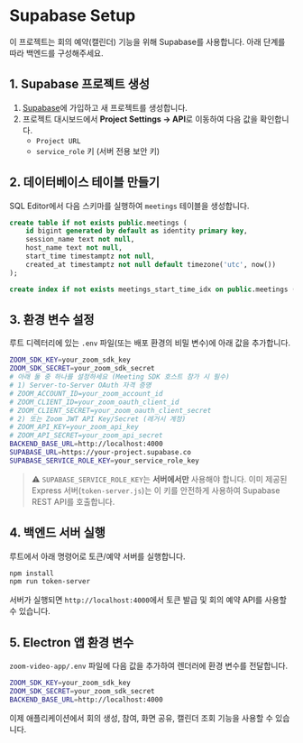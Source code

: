 # Supabase Setup

이 프로젝트는 회의 예약(캘린더) 기능을 위해 Supabase를 사용합니다. 아래 단계를 따라 백엔드를 구성해주세요.

## 1. Supabase 프로젝트 생성
1. [Supabase](https://supabase.com/)에 가입하고 새 프로젝트를 생성합니다.
2. 프로젝트 대시보드에서 **Project Settings → API**로 이동하여 다음 값을 확인합니다.
   - `Project URL`
   - `service_role` 키 (서버 전용 보안 키)

## 2. 데이터베이스 테이블 만들기
SQL Editor에서 다음 스키마를 실행하여 `meetings` 테이블을 생성합니다.

```sql
create table if not exists public.meetings (
    id bigint generated by default as identity primary key,
    session_name text not null,
    host_name text not null,
    start_time timestamptz not null,
    created_at timestamptz not null default timezone('utc', now())
);

create index if not exists meetings_start_time_idx on public.meetings (start_time);
```

## 3. 환경 변수 설정
루트 디렉터리에 있는 `.env` 파일(또는 배포 환경의 비밀 변수)에 아래 값을 추가합니다.

```bash
ZOOM_SDK_KEY=your_zoom_sdk_key
ZOOM_SDK_SECRET=your_zoom_sdk_secret
# 아래 둘 중 하나를 설정하세요 (Meeting SDK 호스트 참가 시 필수)
# 1) Server-to-Server OAuth 자격 증명
# ZOOM_ACCOUNT_ID=your_zoom_account_id
# ZOOM_CLIENT_ID=your_zoom_oauth_client_id
# ZOOM_CLIENT_SECRET=your_zoom_oauth_client_secret
# 2) 또는 Zoom JWT API Key/Secret (레거시 계정)
# ZOOM_API_KEY=your_zoom_api_key
# ZOOM_API_SECRET=your_zoom_api_secret
BACKEND_BASE_URL=http://localhost:4000
SUPABASE_URL=https://your-project.supabase.co
SUPABASE_SERVICE_ROLE_KEY=your_service_role_key
```

> ⚠️ `SUPABASE_SERVICE_ROLE_KEY`는 **서버에서만** 사용해야 합니다. 이미 제공된 Express 서버(`token-server.js`)는 이 키를 안전하게 사용하여 Supabase REST API를 호출합니다.

## 4. 백엔드 서버 실행
루트에서 아래 명령어로 토큰/예약 서버를 실행합니다.

```bash
npm install
npm run token-server
```

서버가 실행되면 `http://localhost:4000`에서 토큰 발급 및 회의 예약 API를 사용할 수 있습니다.

## 5. Electron 앱 환경 변수
`zoom-video-app/.env` 파일에 다음 값을 추가하여 렌더러에 환경 변수를 전달합니다.

```bash
ZOOM_SDK_KEY=your_zoom_sdk_key
ZOOM_SDK_SECRET=your_zoom_sdk_secret
BACKEND_BASE_URL=http://localhost:4000
```

이제 애플리케이션에서 회의 생성, 참여, 화면 공유, 캘린더 조회 기능을 사용할 수 있습니다.

